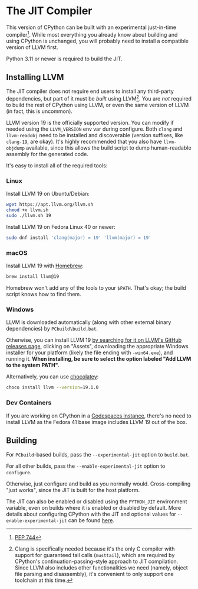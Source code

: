 The JIT Compiler
================

This version of CPython can be built with an experimental just-in-time compiler[^pep-744]. While most everything you already know about building and using CPython is unchanged, you will probably need to install a compatible version of LLVM first.

Python 3.11 or newer is required to build the JIT.

## Installing LLVM

The JIT compiler does not require end users to install any third-party dependencies, but part of it must be *built* using LLVM[^why-llvm]. You are *not* required to build the rest of CPython using LLVM, or even the same version of LLVM (in fact, this is uncommon).

LLVM version 19 is the officially supported version. You can modify if needed using the `LLVM_VERSION` env var during configure. Both `clang` and `llvm-readobj` need to be installed and discoverable (version suffixes, like `clang-19`, are okay). It's highly recommended that you also have `llvm-objdump` available, since this allows the build script to dump human-readable assembly for the generated code.

It's easy to install all of the required tools:

### Linux

Install LLVM 19 on Ubuntu/Debian:

```sh
wget https://apt.llvm.org/llvm.sh
chmod +x llvm.sh
sudo ./llvm.sh 19
```

Install LLVM 19 on Fedora Linux 40 or newer:

```sh
sudo dnf install 'clang(major) = 19' 'llvm(major) = 19'
```

### macOS

Install LLVM 19 with [Homebrew](https://brew.sh):

```sh
brew install llvm@19
```

Homebrew won't add any of the tools to your `$PATH`. That's okay; the build script knows how to find them.

### Windows

LLVM is downloaded automatically (along with other external binary dependencies) by `PCbuild\build.bat`.

Otherwise, you can install LLVM 19 [by searching for it on LLVM's GitHub releases page](https://github.com/llvm/llvm-project/releases?q=19), clicking on "Assets", downloading the appropriate Windows installer for your platform (likely the file ending with `-win64.exe`), and running it. **When installing, be sure to select the option labeled "Add LLVM to the system PATH".**

Alternatively, you can use [chocolatey](https://chocolatey.org):

```sh
choco install llvm --version=19.1.0
```

### Dev Containers

If you are working on CPython in a [Codespaces instance](https://devguide.python.org/getting-started/setup-building/#using-codespaces), there's no 
need to install LLVM as the Fedora 41 base image includes LLVM 19 out of the box.

## Building

For `PCbuild`-based builds, pass the `--experimental-jit` option to `build.bat`.

For all other builds, pass the `--enable-experimental-jit` option to `configure`.

Otherwise, just configure and build as you normally would. Cross-compiling "just works", since the JIT is built for the host platform.

The JIT can also be enabled or disabled using the `PYTHON_JIT` environment variable, even on builds where it is enabled or disabled by default. More details about configuring CPython with the JIT and optional values for `--enable-experimental-jit` can be found [here](https://docs.python.org/dev/using/configure.html#cmdoption-enable-experimental-jit).

[^pep-744]: [PEP 744](https://peps.python.org/pep-0744/)

[^why-llvm]: Clang is specifically needed because it's the only C compiler with support for guaranteed tail calls (`musttail`), which are required by CPython's continuation-passing-style approach to JIT compilation. Since LLVM also includes other functionalities we need (namely, object file parsing and disassembly), it's convenient to only support one toolchain at this time.
